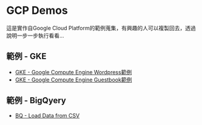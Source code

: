 # GCP Demos

這是實作自Google Cloud Platform的範例蒐集，有興趣的人可以複製回去，透過說明一步一步執行看看...

## 範例 - GKE

* [GKE - Google Compute Engine Wordpress範例](./demo-gke-wordpress/README.md)
* [GKE - Google Compute Engine Guestbook範例](./demo-gke-guestbook/README.md)

## 範例 - BigQyery

* [BQ - Load Data from CSV](./demo-bqload/README.md)
